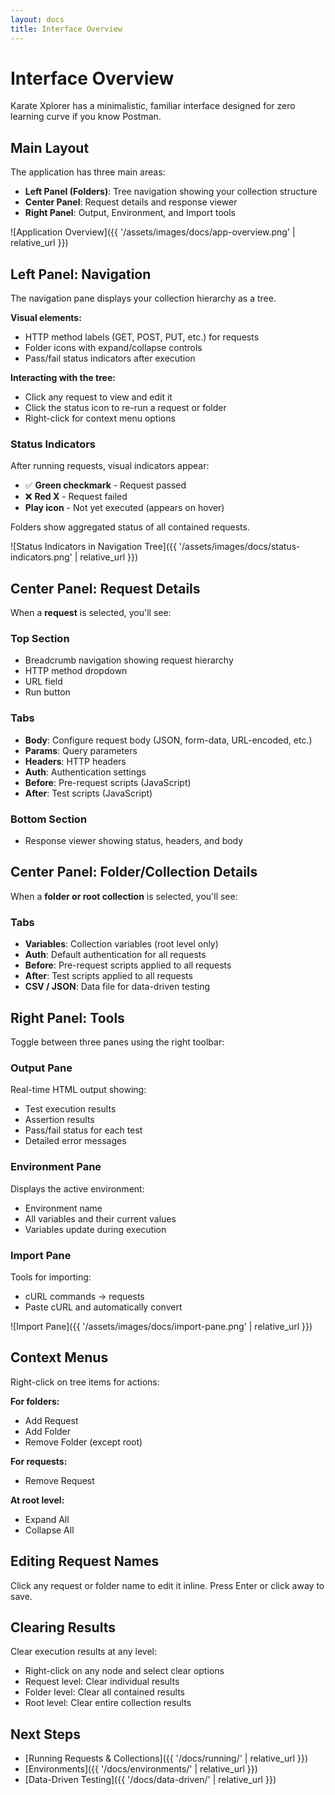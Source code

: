 ```yaml
---
layout: docs
title: Interface Overview
---
```


# Interface Overview

Karate Xplorer has a minimalistic, familiar interface designed for zero learning curve if you know Postman.

## Main Layout

The application has three main areas:

- **Left Panel (Folders)**: Tree navigation showing your collection structure
- **Center Panel**: Request details and response viewer
- **Right Panel**: Output, Environment, and Import tools

![Application Overview]({{ '/assets/images/docs/app-overview.png' | relative_url }})

## Left Panel: Navigation

The navigation pane displays your collection hierarchy as a tree.

**Visual elements:**
- HTTP method labels (GET, POST, PUT, etc.) for requests
- Folder icons with expand/collapse controls
- Pass/fail status indicators after execution

**Interacting with the tree:**
- Click any request to view and edit it
- Click the status icon to re-run a request or folder
- Right-click for context menu options

### Status Indicators

After running requests, visual indicators appear:
- ✅ **Green checkmark** - Request passed
- ❌ **Red X** - Request failed
- **Play icon** - Not yet executed (appears on hover)

Folders show aggregated status of all contained requests.

![Status Indicators in Navigation Tree]({{ '/assets/images/docs/status-indicators.png' | relative_url }})

## Center Panel: Request Details

When a **request** is selected, you'll see:

### Top Section
- Breadcrumb navigation showing request hierarchy
- HTTP method dropdown
- URL field
- Run button

### Tabs
- **Body**: Configure request body (JSON, form-data, URL-encoded, etc.)
- **Params**: Query parameters
- **Headers**: HTTP headers
- **Auth**: Authentication settings
- **Before**: Pre-request scripts (JavaScript)
- **After**: Test scripts (JavaScript)

### Bottom Section
- Response viewer showing status, headers, and body

## Center Panel: Folder/Collection Details

When a **folder or root collection** is selected, you'll see:

### Tabs
- **Variables**: Collection variables (root level only)
- **Auth**: Default authentication for all requests
- **Before**: Pre-request scripts applied to all requests
- **After**: Test scripts applied to all requests
- **CSV / JSON**: Data file for data-driven testing

## Right Panel: Tools

Toggle between three panes using the right toolbar:

### Output Pane
Real-time HTML output showing:
- Test execution results
- Assertion results
- Pass/fail status for each test
- Detailed error messages

### Environment Pane
Displays the active environment:
- Environment name
- All variables and their current values
- Variables update during execution

### Import Pane
Tools for importing:
- cURL commands → requests
- Paste cURL and automatically convert

![Import Pane]({{ '/assets/images/docs/import-pane.png' | relative_url }})

## Context Menus

Right-click on tree items for actions:

**For folders:**
- Add Request
- Add Folder
- Remove Folder (except root)

**For requests:**
- Remove Request

**At root level:**
- Expand All
- Collapse All

## Editing Request Names

Click any request or folder name to edit it inline. Press Enter or click away to save.

## Clearing Results

Clear execution results at any level:
- Right-click on any node and select clear options
- Request level: Clear individual results
- Folder level: Clear all contained results
- Root level: Clear entire collection results

## Next Steps

- [Running Requests & Collections]({{ '/docs/running/' | relative_url }})
- [Environments]({{ '/docs/environments/' | relative_url }})
- [Data-Driven Testing]({{ '/docs/data-driven/' | relative_url }})
